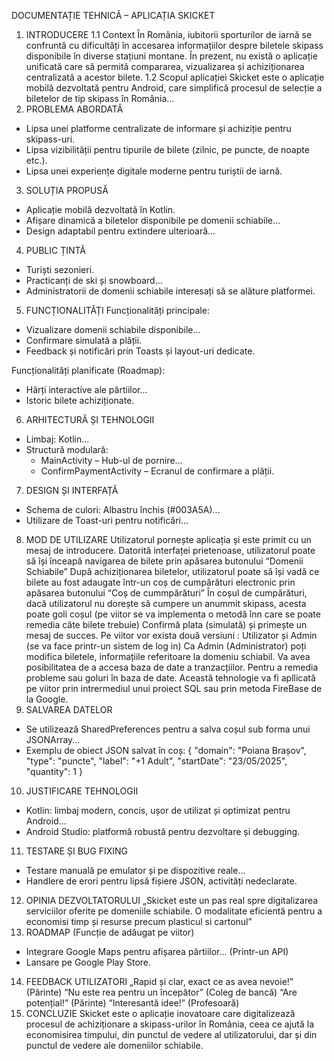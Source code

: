 DOCUMENTAȚIE TEHNICĂ – APLICAȚIA SKICKET
1. INTRODUCERE
1.1 Context
În România, iubitorii sporturilor de iarnă se confruntă cu dificultăți în accesarea informațiilor despre biletele skipass disponibile în diverse stațiuni montane. În prezent, nu există o aplicație unificată care să permită compararea, vizualizarea și achiziționarea centralizată a acestor bilete.
1.2 Scopul aplicației
Skicket este o aplicație mobilă dezvoltată pentru Android, care simplifică procesul de selecție a biletelor de tip skipass în România...
2. PROBLEMA ABORDATĂ
* Lipsa unei platforme centralizate de informare și achiziție pentru skipass-uri.
* Lipsa vizibilității pentru tipurile de bilete (zilnic, pe puncte, de noapte etc.).
* Lipsa unei experiențe digitale moderne pentru turiștii de iarnă.
3. SOLUȚIA PROPUSĂ
* Aplicație mobilă dezvoltată în Kotlin.
* Afișare dinamică a biletelor disponibile pe domenii schiabile...
* Design adaptabil pentru extindere ulterioară...
4. PUBLIC ȚINTĂ
* Turiști sezonieri.
* Practicanți de ski și snowboard...
* Administratorii de domenii schiabile interesați să se alăture platformei.
5. FUNCȚIONALITĂȚI
Funcționalități principale:
* Vizualizare domenii schiabile disponibile...
* Confirmare simulată a plății.
* Feedback și notificări prin Toasts și layout-uri dedicate.

Funcționalități planificate (Roadmap):
* Hărți interactive ale pârtiilor...
* Istoric bilete achiziționate.
6. ARHITECTURĂ ȘI TEHNOLOGII
* Limbaj: Kotlin...
* Structură modulară:
  * MainActivity – Hub-ul de pornire...
  * ConfirmPaymentActivity – Ecranul de confirmare a plății.

7. DESIGN ȘI INTERFAȚĂ
* Schema de culori: Albastru închis (#003A5A)...
* Utilizare de Toast-uri pentru notificări...
     
8. MOD DE UTILIZARE
Utilizatorul pornește aplicația și este primit cu un mesaj de introducere. Datorită interfaței prietenoase, utilizatorul poate să își înceapă navigarea de bilete prin apăsarea butonului “Domenii Schiabile”
După achiziționarea biletelor, utilizatorul poate să își vadă ce bilete au fost adaugate într-un coș de cumpărături electronic prin apăsarea butonului “Coș de cummpărături”
În coșul de cumpărături, dacă utilizatorul nu dorește să cumpere un anummit skipass, acesta poate goli coșul (pe viitor se va implementa o metodă înn care se poate remedia câte bilete trebuie)
Confirmă plata (simulată) și primește un mesaj de succes.
Pe viitor vor exista două versiuni : Utilizator și Admin (se va face printr-un sistem de log in)
Ca Admin (Administrator) poți modifica biletele, informațiile referitoare la domeniu schiabil. Va avea posibilitatea de a accesa baza de date a tranzacțiilor. Pentru a remedia probleme sau goluri în baza de date.
Această tehnologie va fi apllicată pe viitor prin intrermediul unui proiect SQL sau prin metoda FireBase de la Google.
9. SALVAREA DATELOR
* Se utilizează SharedPreferences pentru a salva coșul sub forma unui JSONArray...
* Exemplu de obiect JSON salvat în coș:
{
"domain": "Poiana Brașov",
"type": "puncte",
"label": "+1 Adult",
"startDate": "23/05/2025",
"quantity": 1
}
10. JUSTIFICARE TEHNOLOGII
* Kotlin: limbaj modern, concis, ușor de utilizat și optimizat pentru Android...
* Android Studio: platformă robustă pentru dezvoltare și debugging.
11. TESTARE ȘI BUG FIXING
* Testare manuală pe emulator și pe dispozitive reale...
* Handlere de erori pentru lipsă fișiere JSON, activități nedeclarate.
12. OPINIA DEZVOLTATORULUI
„Skicket este un pas real spre digitalizarea serviciilor oferite pe domeniile schiabile. O modalitate eficientă pentru a economisi timp și resurse precum plasticul si cartonul” 
13. ROADMAP (Funcție de adăugat pe viitor)
* Integrare Google Maps pentru afișarea pârtiilor... (Printr-un API)
* Lansare pe Google Play Store.
14. FEEDBACK UTILIZATORI
„Rapid și clar, exact ce as avea nevoie!” (Părinte)
“Nu este rea pentru un începător” (Coleg de bancă)
“Are potențial!” (Părinte)
“Interesantă idee!” (Profesoară)
15. CONCLUZIE
Skicket este o aplicație inovatoare care digitalizează procesul de achiziționare a skipass-urilor în România, ceea ce ajută la economisirea timpului, din punctul de vedere al utilizatorului, dar și din punctul de vedere ale domeniilor schiabile. 
